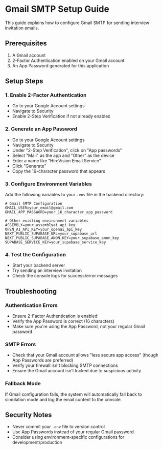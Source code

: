 # Gmail SMTP Setup Guide

This guide explains how to configure Gmail SMTP for sending interview invitation emails.

## Prerequisites

1. A Gmail account
2. 2-Factor Authentication enabled on your Gmail account
3. An App Password generated for this application

## Setup Steps

### 1. Enable 2-Factor Authentication
- Go to your Google Account settings
- Navigate to Security
- Enable 2-Step Verification if not already enabled

### 2. Generate an App Password
- Go to your Google Account settings
- Navigate to Security
- Under "2-Step Verification", click on "App passwords"
- Select "Mail" as the app and "Other" as the device
- Enter a name like "HireVision Email Service"
- Click "Generate"
- Copy the 16-character password that appears

### 3. Configure Environment Variables
Add the following variables to your `.env` file in the backend directory:

```env
# Gmail SMTP Configuration
GMAIL_USER=your_email@gmail.com
GMAIL_APP_PASSWORD=your_16_character_app_password

# Other existing environment variables
ASSEMBLY=your_assemblyai_api_key
OPEN_AI_API_KEY=your_openai_api_key
NEXT_PUBLIC_SUPABASE_URL=your_supabase_url
NEXT_PUBLIC_SUPABASE_ANON_KEY=your_supabase_anon_key
SUPABASE_SERVICE_KEY=your_supabase_service_key
```

### 4. Test the Configuration
- Start your backend server
- Try sending an interview invitation
- Check the console logs for success/error messages

## Troubleshooting

### Authentication Errors
- Ensure 2-Factor Authentication is enabled
- Verify the App Password is correct (16 characters)
- Make sure you're using the App Password, not your regular Gmail password

### SMTP Errors
- Check that your Gmail account allows "less secure app access" (though App Passwords are preferred)
- Verify your firewall isn't blocking SMTP connections
- Ensure the Gmail account isn't locked due to suspicious activity

### Fallback Mode
If Gmail configuration fails, the system will automatically fall back to simulation mode and log the email content to the console.

## Security Notes

- Never commit your `.env` file to version control
- Use App Passwords instead of your regular Gmail password
- Consider using environment-specific configurations for development/production 